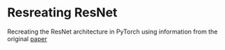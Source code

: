 # Resreating ResNet

Recreating the ResNet architecture in PyTorch using information from the original [paper](https://arxiv.org/abs/1512.03385)